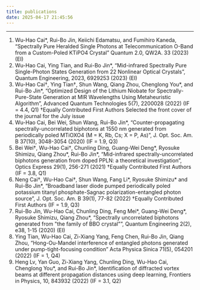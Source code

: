 ```yaml
---
title: publications
date: 2025-04-17 21:45:56
---
```

<!-- permalink: /publications/      强制把它部署到该路径（可选，Hexo 默认也是这个）-->
<!-- layout: page                   （大部分主题可选）指定使用 page 布局 -->
---

<!-- 我的 Publications -->

1.	Wu-Hao Cai*, Rui-Bo Jin, Keiichi Edamatsu, and Fumihiro Kaneda, “Spectrally Pure Heralded Single Photons at Telecommunication O-Band from a Custom-Poled KTiPO4 Crystal” Quantum 2.0, QW2A. 33 (2023)(EI)
2.	Wu-Hao Cai, Ying Tian, and Rui-Bo Jin*, “Mid-infrared Spectrally Pure Single-Photon States Generation from 22 Nonlinear Optical Crystals”, Quantum Engineering, 2023, 6929253 (2023) (EI)
3.	Wu-Hao Cai†, Ying Tian†, Shun Wang, Qiang Zhou, Chenglong You*, and Rui-Bo Jin*, “Optimized Design of the Lithium Niobate for Spectrally-Pure-State Generation at MIR Wavelengths Using Metaheuristic Algorithm”, Advanced Quantum Technologies 5(7), 2200028 (2022) (IF = 4.4, Q1) †Equally Contributed First Authors Selected the front cover of the journal for the July issue
4.	Wu-Hao Cai, Bei Wei, Shun Wang, Rui-Bo Jin*, “Counter-propagating spectrally-uncorrelated biphotons at 1550 nm generated from periodically poled MTiOXO4 (M = K, Rb, Cs; X = P, As)”, J. Opt. Soc. Am. B 37(10), 3048-3054 (2020) (IF = 1.9, Q3)
5.	Bei Wei†, Wu-Hao Cai†, Chunling Ding, Guang-Wei Deng*, Ryosuke Shimizu, Qiang Zhou*, Rui-Bo Jin*, “Mid-infrared spectrally-uncorrelated biphotons generation from doped PPLN: a theoretical investigation”, Optics Express 29(1), 256-271 (2021)  †Equally Contributed First Authors (IF = 3.8, Q1)
6.	Neng Cai†, Wu-Hao Cai†, Shun Wang, Fang Li*, Ryosuke Shimizu* and Rui-Bo Jin*, “Broadband laser diode pumped periodically poled potassium titanyl phosphate-Sagnac polarization-entangled photon source”, J. Opt. Soc. Am. B 39(1), 77-82 (2022) †Equally Contributed First Authors (IF = 1.9, Q3)
7.	Rui-Bo Jin, Wu-Hao Cai, Chunling Ding, Feng Mei*, Guang-Wei Deng*, Ryosuke Shimizu, Qiang Zhou*, “Spectrally uncorrelated biphotons generated from "the family of BBO crystal"”, Quantum Engineering 2(2), e38, 1-15 (2020) (EI)
8.	Ying Tian, Wu-Hao Cai, Zi-Xiang Yang, Feng Chen, Rui-Bo Jin, Qiang Zhou, “Hong-Ou-Mandel interference of entangled photons generated under pump-tight-focusing condition” Acta Physica Sinica 71(5), 054201 (2022) (IF = 1, Q4)
9.	Heng Lv, Yan Guo, Zi-Xiang Yang, Chunling Ding, Wu-Hao Cai, Chenglong You*, and Rui-Bo Jin*,  Identification of diffracted vortex beams at different propagation distances using deep learning, Frontiers in Physics, 10, 843932 (2022) (IF = 3.1, Q2)


<!-- 这里你可以写任意内容，比如：

- 论文一：[Paper Title A](https://example.com/a)  
- 论文二：[Paper Title B](https://example.com/b)  
- 会议报告：…

 或者直接写 HTML 表格、列表都可以。 -->